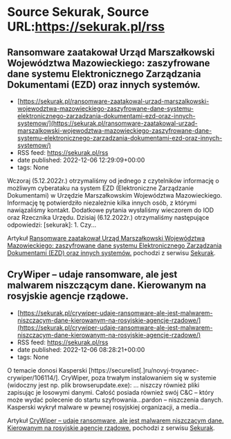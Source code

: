 # Source Sekurak, Source URL:https://sekurak.pl/rss

## Ransomware zaatakował Urząd Marszałkowski Województwa Mazowieckiego: zaszyfrowane dane systemu Elektronicznego Zarządzania Dokumentami (EZD) oraz innych systemów.
 - [https://sekurak.pl/ransomware-zaatakowal-urzad-marszalkowski-wojewodztwa-mazowieckiego-zaszyfrowane-dane-systemu-elektronicznego-zarzadzania-dokumentami-ezd-oraz-innych-systemow/](https://sekurak.pl/ransomware-zaatakowal-urzad-marszalkowski-wojewodztwa-mazowieckiego-zaszyfrowane-dane-systemu-elektronicznego-zarzadzania-dokumentami-ezd-oraz-innych-systemow/)
 - RSS feed: https://sekurak.pl/rss
 - date published: 2022-12-06 12:29:09+00:00
 - tags: None

<p>Wczoraj (5.12.2022r.) otrzymaliśmy od jednego z czytelników informację o możliwym cyberataku na system EZD (Elektroniczne Zarządzanie Dokumentami) w Urzędzie Marszałkowskim Województwa Mazowieckiego. Informację tę potwierdziło niezależnie kilka innych osób, z którymi nawiązaliśmy kontakt. Dodatkowe pytania wysłaliśmy wieczorem do IOD oraz Rzecznika Urzędu. Dzisiaj (6.12.2022r.) otrzymaliśmy następujące odpowiedzi: [sekurak]: 1. Czy...</p>
<p>Artykuł <a href="https://sekurak.pl/ransomware-zaatakowal-urzad-marszalkowski-wojewodztwa-mazowieckiego-zaszyfrowane-dane-systemu-elektronicznego-zarzadzania-dokumentami-ezd-oraz-innych-systemow/" rel="nofollow">Ransomware zaatakował Urząd Marszałkowski Województwa Mazowieckiego: zaszyfrowane dane systemu Elektronicznego Zarządzania Dokumentami (EZD) oraz innych systemów.</a> pochodzi z serwisu <a href="https://sekurak.pl" rel="nofollow">Sekurak</a>.</p>

## CryWiper – udaje ransomware, ale jest malwarem niszczącym dane. Kierowanym na rosyjskie agencje rządowe.
 - [https://sekurak.pl/crywiper-udaje-ransomware-ale-jest-malwarem-niszczacym-dane-kierowanym-na-rosyjskie-agencje-rzadowe/](https://sekurak.pl/crywiper-udaje-ransomware-ale-jest-malwarem-niszczacym-dane-kierowanym-na-rosyjskie-agencje-rzadowe/)
 - RSS feed: https://sekurak.pl/rss
 - date published: 2022-12-06 08:28:21+00:00
 - tags: None

<p>O temacie donosi Kasperski [https://securelist[.]ru/novyj-troyanec-crywiper/106114/]. CryWiper, poza trwałym instalowaniem się w systemie (widoczny jest np. plik browserupdate.exe): &#8230; niszczy również pliki zapisując je losowymi danymi. Całość posiada również swój C&#38;C &#8211; który może wydać polecenie do startu szyfrowania&#8230;pardon &#8211; niszczenia danych. Kasperski wykrył malware w pewnej rosyjskiej organizacji, a media...</p>
<p>Artykuł <a href="https://sekurak.pl/crywiper-udaje-ransomware-ale-jest-malwarem-niszczacym-dane-kierowanym-na-rosyjskie-agencje-rzadowe/" rel="nofollow">CryWiper &#8211; udaje ransomware, ale jest malwarem niszczącym dane. Kierowanym na rosyjskie agencje rządowe.</a> pochodzi z serwisu <a href="https://sekurak.pl" rel="nofollow">Sekurak</a>.</p>
